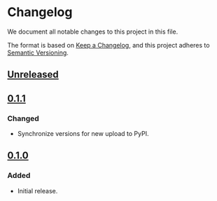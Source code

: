 # Changelog

We document all notable changes to this project in this file.

The format is based on [Keep a Changelog](https://keepachangelog.com/en/1.0.0/),
and this project adheres to [Semantic Versioning](https://semver.org/spec/v2.0.0.html).

## [Unreleased]

## [0.1.1]

### Changed

* Synchronize versions for new upload to PyPI.

## [0.1.0]

### Added

* Initial release.

[Unreleased]: https://github.com/puppetlabs/relay-sdk-go/compare/v0.1.1...HEAD
[0.1.1]: https://github.com/puppetlabs/relay-sdk-go/compare/v0.1.0...v0.1.1
[0.1.0]: https://github.com/puppetlabs/relay-sdk-go/compare/775de66c45128d999013fa1143398e98dbd071c7...v0.1.0
